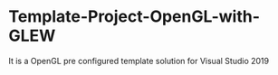 # Template-Project-OpenGL-with-GLEW
It is a OpenGL pre configured template solution for Visual Studio 2019
